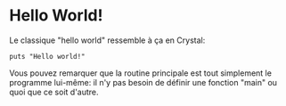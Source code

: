 # Hello World!

Le classique "hello world" ressemble à ça en Crystal:

```crystal
puts "Hello world!"
```

Vous pouvez remarquer que la routine principale est tout simplement le programme lui-même: il n'y pas besoin de définir une fonction "main" ou quoi que ce soit d'autre.
